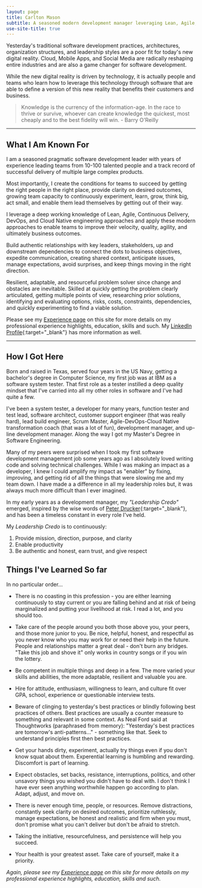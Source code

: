```yaml
---
layout: page
title: Carlton Mason
subtitle: A seasoned modern development manager leveraging Lean, Agile, DevOps, and Cloud Native engineering to improve velocity, quality, agility, and ultimately business outcomes
use-site-title: true
---
```


Yesterday's traditional software development practices, architectures, organization structures, and leadership styles are a poor fit for today's new digital reality. Cloud, Mobile Apps, and Social Media are radically reshaping entire industries and are also a game changer for software development.

While the new digital reality is driven by technology, it is actually people and teams who learn how to leverage this technology through software that are able to define a version of this new reality that benefits their customers and business.

> Knowledge is the currency of the information-age. In the race to thrive or survive, whoever can create knowledge the quickest, most cheaply and to the best fidelity will win.  - Barry O'Reilly

---
## What I Am Known For

I am a seasoned pragmatic software development leader with years of experience leading teams from 10-100 talented people and a track record of successful delivery of multiple large complex products.

Most importantly, I create the conditions for teams to succeed by getting the right people in the right place, provide clarity on desired outcomes, growing team capacity to continuously experiment, learn, grow, think big, act small, and enable them lead themselves by getting out of their way.

I leverage a deep working knowledge of Lean, Agile, Continuous Delivery, DevOps, and Cloud Native engineering approaches and apply these modern approaches to enable teams to improve their velocity, quality, agility, and ultimately business outcomes.

Build authentic relationships with key leaders, stakeholders, up and downstream dependencies to connect the dots to business objectives, expedite communication, creating shared context, anticipate issues, manage expectations, avoid surprises, and keep things moving in the right direction.

Resilient, adaptable, and resourceful problem solver since change and obstacles are inevitable. Skilled at quickly getting the problem clearly articulated, getting multiple points of view, researching prior solutions, identifying and evaluating options, risks, costs, constraints, dependencies, and quickly experimenting to find a viable solution.

Please see my [Experience page](https://carltonmason.github.io/experience/) on this site for more details on my professional experience highlights, education, skills and such.   My [LinkedIn Profile](https://www.linkedin.com/in/carltonmason/){:target="_blank"}  has more information as well.

---
## How I Got Here

Born and raised in Texas, served four years in the US Navy, getting a bachelor's degree in Computer Science,  my first job was at IBM as a software system tester.  That first role as a tester instilled a deep quality mindset that I've carried into all my other roles in software and I've had quite a few.  

I've been a system tester, a developer for many years, function tester and test lead, software architect, customer support engineer (that was really hard), lead build engineer, Scrum Master, Agile-DevOps-Cloud Native transformation coach (that was a lot of fun), development manager, and up-line development manager.  Along the way I got my Master's Degree in Software Engineering.  

Many of my peers were surprised when I took my first software development management job some years ago as I absolutely loved writing code and solving technical challenges.   While I was making an impact as a developer, I knew I could amplify my impact as "enabler" by fixing, improving, and getting rid of all the things that were slowing me and my team down. I have made a a difference in all my leadership roles but, it was always much more difficult than I ever imagined.  

In my early years as a development manager, my _"Leadership Credo"_ emerged, inspired by the wise words of [Peter Drucker](https://en.wikipedia.org/wiki/Peter_Drucker){:target="_blank"}, and has been a timeless constant in every role I've held.

My _Leadership Credo_ is to continuously:
1. Provide mission, direction, purpose, and clarity
2. Enable productivity
3. Be authentic and honest, earn trust, and give respect

## Things I've Learned So far

In no particular order...

+ There is no coasting in this profession - you are either learning continuously to stay current or you are falling behind and at risk of being marginalized and putting your livelihood at risk. I read a lot, and you should too.

+ Take care of the people around you both those above you, your peers, and those more junior to you.   Be nice, helpful, honest, and respectful as you never know who you may work for or need their help in the future. People and relationships matter a great deal - don't burn any bridges.  "Take this job and shove it" only works in country songs or if you win the lottery.

+ Be competent in multiple things and deep in a few.  The more varied your skills and abilities, the more adaptable, resilient and valuable you are.

+ Hire for attitude, enthusiasm, willingness to learn, and culture fit over GPA, school, experience or questionable interview tests.

+ Beware of clinging to yesterday's best practices or blindly following best practices of others.  Best practices are usually a counter measure to something and relevant in some context.  As Neal Ford said at Thoughtworks (paraphrased from memory): "Yesterday's best practices are tomorrow's anti-patterns..." - something like that. Seek to understand principles first then best practices.

+ Get your hands dirty, experiment, actually try things even if you don't know squat about them.  Experential learning is humbling and rewarding.  Discomfort is part of learning.

+ Expect obstacles, set backs, resistance, interruptions, politics, and other unsavory things you wished you didn't have to deal with.  I don't think I have ever seen anything worthwhile happen go according to plan. Adapt, adjust, and move on.

+ There is never enough time, people, or resources. Remove distractions, constantly seek clarity on desired outcomes, prioritize ruthlessly, manage expectations, be honest and realistic and firm when you must, don't promise what you can't deliver but don't be afraid to stretch.

+ Taking the initiative, resourcefulness, and persistence will help you succeed.

+ Your health is your greatest asset.  Take care of yourself, make it a priority.

_Again, please see my [Experience page](https://carltonmason.github.io/experience/) on this site for more details on my professional experience highlights, education, skills and such._

